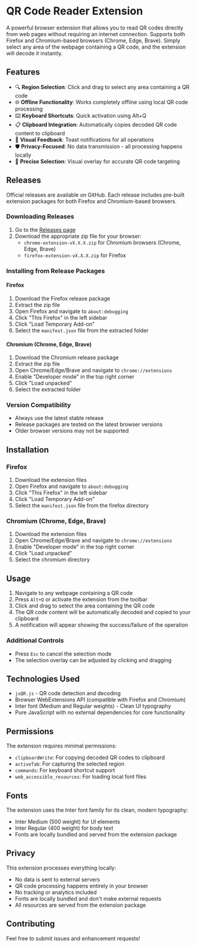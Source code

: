 # QR Code Reader Extension

A powerful browser extension that allows you to read QR codes directly from web pages without requiring an internet connection. Supports both Firefox and Chromium-based browsers (Chrome, Edge, Brave). Simply select any area of the webpage containing a QR code, and the extension will decode it instantly.

## Features

- 🔍 **Region Selection**: Click and drag to select any area containing a QR code
- 🌐 **Offline Functionality**: Works completely offline using local QR code processing
- ⌨️ **Keyboard Shortcuts**: Quick activation using Alt+Q
- 📋 **Clipboard Integration**: Automatically copies decoded QR code content to clipboard
- 🔔 **Visual Feedback**: Toast notifications for all operations
- 🛡️ **Privacy-Focused**: No data transmission - all processing happens locally
- 🎯 **Precise Selection**: Visual overlay for accurate QR code targeting

## Releases

Official releases are available on GitHub. Each release includes pre-built extension packages for both Firefox and Chromium-based browsers.

### Downloading Releases

1. Go to the [Releases page](https://github.com/yourusername/qr-reader-extension/releases)
2. Download the appropriate zip file for your browser:
   - `chrome-extension-vX.X.X.zip` for Chromium browsers (Chrome, Edge, Brave)
   - `firefox-extension-vX.X.X.zip` for Firefox

### Installing from Release Packages

#### Firefox

1. Download the Firefox release package
2. Extract the zip file
3. Open Firefox and navigate to `about:debugging`
4. Click "This Firefox" in the left sidebar
5. Click "Load Temporary Add-on"
6. Select the `manifest.json` file from the extracted folder

#### Chromium (Chrome, Edge, Brave)

1. Download the Chromium release package
2. Extract the zip file
3. Open Chrome/Edge/Brave and navigate to `chrome://extensions`
4. Enable "Developer mode" in the top right corner
5. Click "Load unpacked"
6. Select the extracted folder

### Version Compatibility

- Always use the latest stable release
- Release packages are tested on the latest browser versions
- Older browser versions may not be supported

## Installation

### Firefox

1. Download the extension files
2. Open Firefox and navigate to `about:debugging`
3. Click "This Firefox" in the left sidebar
4. Click "Load Temporary Add-on"
5. Select the `manifest.json` file from the firefox directory

### Chromium (Chrome, Edge, Brave)

1. Download the extension files
2. Open Chrome/Edge/Brave and navigate to `chrome://extensions`
3. Enable "Developer mode" in the top right corner
4. Click "Load unpacked"
5. Select the chromium directory

## Usage

1. Navigate to any webpage containing a QR code
2. Press `Alt+Q` or activate the extension from the toolbar
3. Click and drag to select the area containing the QR code
4. The QR code content will be automatically decoded and copied to your clipboard
5. A notification will appear showing the success/failure of the operation

### Additional Controls

- Press `Esc` to cancel the selection mode
- The selection overlay can be adjusted by clicking and dragging

## Technologies Used

- `jsQR.js` - QR code detection and decoding
- Browser WebExtensions API (compatible with Firefox and Chromium)
- Inter font (Medium and Regular weights) - Clean UI typography
- Pure JavaScript with no external dependencies for core functionality

## Permissions

The extension requires minimal permissions:

- `clipboardWrite`: For copying decoded QR codes to clipboard
- `activeTab`: For capturing the selected region
- `commands`: For keyboard shortcut support
- `web_accessible_resources`: For loading local font files

## Fonts

The extension uses the Inter font family for its clean, modern typography:

- Inter Medium (500 weight) for UI elements
- Inter Regular (400 weight) for body text
- Fonts are locally bundled and served from the extension package

## Privacy

This extension processes everything locally:

- No data is sent to external servers
- QR code processing happens entirely in your browser
- No tracking or analytics included
- Fonts are locally bundled and don't make external requests
- All resources are served from the extension package

## Contributing

Feel free to submit issues and enhancement requests!
